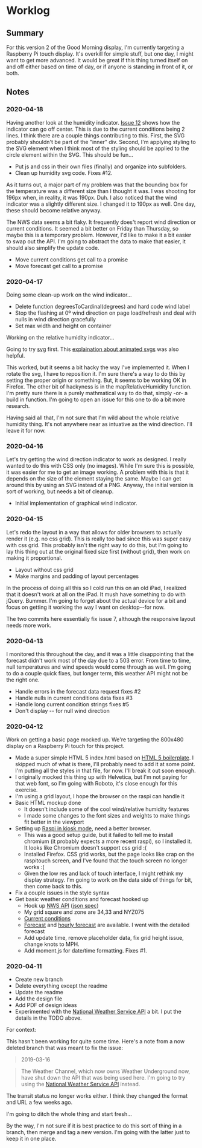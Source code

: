 # Worklog

## Summary

For this version 2 of the Good Morning display, I'm currently targeting a Raspberry Pi touch display. It's overkill for simple stuff, but one day, I might want to get more advanced. It would be great if this thing turned itself on and off either based on time of day, or if anyone is standing in front of it, or both.

## Notes

### 2020-04-18

Having another look at the humidity indicator. [Issue 12](https://github.com/jpreardon/good-morning-display/issues/12) shows how the indicator can go off center. This is due to the current conditions being 2 lines. I think there are a couple things contributing to this. First, the SVG probably shouldn't be part of the "inner" div. Second, I'm applying styling to the SVG element when I think most of the styling should be applied to the circle element within the SVG. This should be fun...

- Put js and css in their own files (finally) and organize into subfolders.
- Clean up humidity svg code. Fixes #12.

As it turns out, a major part of my problem was that the bounding box for the temperature was a different size than I thought it was. I was shooting for 196px when, in reality, it was 190px. Duh. I also noticed that the wind indicator was a slightly different size. I changed it to 190px as well. One day, these should become relative anyway.

The NWS data seems a bit flaky. It frequently does't report wind direction or current conditions. It seemed a bit better on Friday than Thursday, so maybe this is a temporary problem. However, I'd like to make it a bit easier to swap out the API. I'm going to abstract the data to make that easier, it should also simplify the update code.

- Move current conditions get call to a promise
- Move forecast get call to a promise

### 2020-04-17

Doing some clean-up work on the wind indicator...

- Delete function degreesToCardinal(degrees) and hard code wind label
- Stop the flashing at 0º wind direction on page load/refresh and deal with nulls in wind direction gracefully
- Set max width and height on container

Working on the relative humidity indicator...

Going to try [svg](https://stackoverflow.com/questions/42234855/is-it-possible-to-draw-a-partial-circle-outline-in-css-open-ring-shape) first. This [explaination about animated svgs](https://css-tricks.com/svg-line-animation-works/) was also helpful.

This worked, but it seems a bit hacky the way I've implemented it. When I rotate the svg, I have to reposition it. I'm sure there's a way to do this by setting the proper origin or something. But, it seems to be working OK in Firefox. The other bit of hackyness is in the mapRelativeHumidity function. I'm pretty sure there is a purely mathmatical way to do that, simply -or- a build in function. I'm going to open an issue for this one to do a bit more research.

Having said all that, I'm not sure that I'm wild about the whole relative humidity thing. It's not anywhere near as intuative as the wind direction. I'll leave it for now.

### 2020-04-16

Let's try getting the wind direction indicator to work as designed. I really wanted to do this with CSS only (no images). While I'm sure this is possible, it was easier for me to get an image working. A problem with this is that it depends on the size of the element staying the same. Maybe I can get around this by using an SVG instead of a PNG. Anyway, the initial version is sort of working, but needs a bit of cleanup.

- Initial implementation of graphical wind indicator.

### 2020-04-15

Let's redo the layout in a way that allows for older browsers to actually render it (e.g. no css grid). This is really too bad since this was super easy with css grid. This probably isn't the right way to do this, but I'm going to lay this thing out at the original fixed size first (without grid), then work on making it proportional.

- Layout without css grid
- Make margins and padding of layout percentages

In the process of doing all this so I cold run this on an old iPad, I realized that it doesn't work at all on the iPad. It mush have something to do with jQuery. Bummer. I'm going to forget about the actual device for a bit and focus on getting it working the way I want on desktop--for now.

The two commits here essentially fix issue 7, although the responsive layout needs more work.

### 2020-04-13

I monitored this throughout the day, and it was a little disappointing that the forecast didn't work most of the day due to a 503 error. From time to time, null temperatures and wind speeds would come through as well. I'm going to do a couple quick fixes, but longer term, this weather API might not be the right one.

- Handle errors in the forecast data request fixes #2
- Handle nulls in current conditions data fixes #3
- Handle long current condition strings fixes #5
- Don't display -- for null wind direction

### 2020-04-12

Work on getting a basic page mocked up. We're targeting the 800x480 display on a Raspberry Pi touch for this project.

- Made a super simple HTML 5 index.html based on [HTML 5 boilerplate](https://github.com/h5bp/html5-boilerplate/blob/master/dist/index.html). I skipped much of what is there, I'll probably need to add it at some point. I'm putting all the styles in that file, for now. I'll break it out soon enough.
- I originally mocked this thing up with Helvetica, but I'm not paying for that web font, so I'm going with Roboto, it's close enough for this exercise.
- I'm using a grid layout, I hope the browser on the raspi can handle it
- Basic HTML mockup done
  - It doesn't include some of the cool wind/relative humidity features
  - I made some changes to the font sizes and weights to make things fit better in the viewport
- Setting up [Raspi in kiosk mode](https://pimylifeup.com/raspberry-pi-kiosk/), need a better browser.
  - This was a good setup guide, but it failed to tell me to install chromium (it probably expects a more recent raspi), so I installed it. It looks like Chromium doesn't support css grid :(
  - Installed Firefox. CSS grid works, but the page looks like crap on the raspitouch screen, and I've found that the touch screen no longer works :(
  - Given the low res and lack of touch interface, I might rethink my display strategy. I'm going to work on the data side of things for bit, then come back to this.
- Fix a couple issues in the style syntax
- Get basic weather conditions and forecast hooked up
  - Hook up [NWS API](https://www.weather.gov/documentation/services-web-api) ([json spec](https://api.weather.gov/openapi.json))
  - My grid square and zone are 34,33 and NYZ075
  - [Current conditions](https://api.weather.gov/stations/KNYC/observations/latest)
  - [Forecast](https://api.weather.gov/gridpoints/OKX/34,33/forecast) and [hourly forecast](https://api.weather.gov/gridpoints/OKX/34,33/forecast/hourly) are available. I went with the detailed forecast 
  - Add update time, remove placeholder data, fix grid height issue, change knots to MPH.
  - Add moment.js for date/time formatting. Fixes #1.

### 2020-04-11

- Create new branch
- Delete everything except the readme
- Update the readme
- Add the design file
- Add PDF of design ideas
- Experimented with the [National Weather Service API](https://www.weather.gov/documentation/services-web-api) a bit. I put the details in the TODO above.

For context:

This hasn't been working for quite some time. Here's a note from a now deleted branch that was meant to fix the issue:

> 2019-03-16

> The Weather Channel, which now owns Weather Underground now, have shut down the API that was being used here. I'm going to try using the [National Weather Service API](https://www.weather.gov/documentation/services-web-api) instead.

The transit status no longer works either. I think they changed the format and URL a few weeks ago. 

I'm going to ditch the whole thing and start fresh...

By the way, I'm not sure if it is best practice to do this sort of thing in a branch, then merge and tag a new version. I'm going with the latter just to keep it in one place.